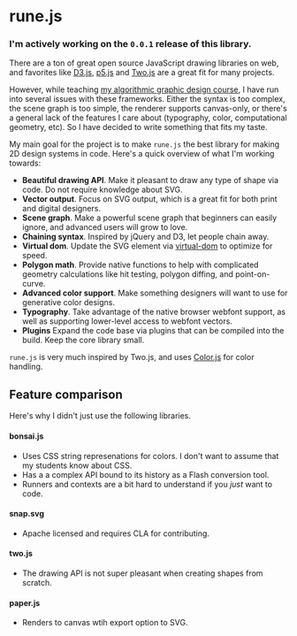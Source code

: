 # rune.js

### I'm actively working on the `0.0.1` release of this library.

There are a ton of great open source JavaScript drawing libraries on web, and favorites like [D3.js](http://d3js.org/), [p5.js](http://p5js.org/) and [Two.js](https://jonobr1.github.io/two.js/) are a great fit for many projects.

However, while teaching [my algorithmic graphic design course](http://printingcode.runemadsen.com), I have run into several issues with these frameworks. Either the syntax is too complex, the scene graph is too simple, the renderer supports canvas-only, or there's a general lack of the features I care about (typography, color, computational geometry, etc). So I have decided to write something that fits my taste.

My main goal for the project is to make `rune.js` the best library for making 2D design systems in code. Here's a quick overview of what I'm working towards:

- **Beautiful drawing API**. Make it pleasant to draw any type of shape via code. Do not require knowledge about SVG.
- **Vector output**. Focus on SVG output, which is a great fit for both print and digital designers.
- **Scene graph**. Make a powerful scene graph that beginners can easily ignore, and advanced users will grow to love.
- **Chaining syntax**. Inspired by jQuery and D3, let people chain away.
- **Virtual dom**. Update the SVG element via [virtual-dom](https://github.com/Matt-Esch/virtual-dom) to optimize for speed.
- **Polygon math**. Provide native functions to help with complicated geometry calculations like hit testing, polygon diffing, and point-on-curve.
- **Advanced color support**. Make something designers will want to use for generative color designs.
- **Typography**. Take advantage of the native browser webfont support, as well as supporting lower-level access to webfont vectors.
- **Plugins** Expand the code base via plugins that can be compiled into the build. Keep the core library small. 

`rune.js` is very much inspired by Two.js, and uses [Color.js](https://github.com/harthur/color) for color handling.


## Feature comparison

Here's why I didn't just use the following libraries.

#### bonsai.js

- Uses CSS string represenations for colors. I don't want to assume that my students know about CSS.
- Has a a complex API bound to its history as a Flash conversion tool.
- Runners and contexts are a bit hard to understand if you *just* want to code.

#### snap.svg

- Apache licensed and requires CLA for contributing.

#### two.js

- The drawing API is not super pleasant when creating shapes from scratch.

#### paper.js

- Renders to canvas wtih export option to SVG.
